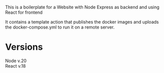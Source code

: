 This is a boilerplate for a Website with Node Express as backend and using React for frontend

It contains a template action that publishes the docker images and uploads the docker-compose.yml to run it on a remote
server.

# Versions
Node v.20 </br>
React v.18


